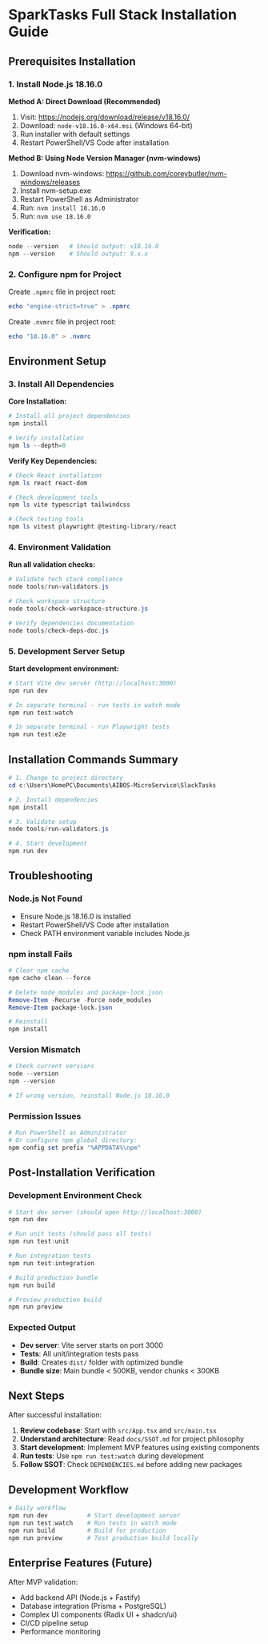 # SparkTasks Full Stack Installation Guide

## Prerequisites Installation

### 1. Install Node.js 18.16.0

**Method A: Direct Download (Recommended)**
1. Visit: https://nodejs.org/download/release/v18.16.0/
2. Download: `node-v18.16.0-x64.msi` (Windows 64-bit)
3. Run installer with default settings
4. Restart PowerShell/VS Code after installation

**Method B: Using Node Version Manager (nvm-windows)**
1. Download nvm-windows: https://github.com/coreybutler/nvm-windows/releases
2. Install nvm-setup.exe
3. Restart PowerShell as Administrator
4. Run: `nvm install 18.16.0`
5. Run: `nvm use 18.16.0`

**Verification:**
```powershell
node --version   # Should output: v18.16.0
npm --version    # Should output: 9.x.x
```

### 2. Configure npm for Project

Create `.npmrc` file in project root:
```powershell
echo "engine-strict=true" > .npmrc
```

Create `.nvmrc` file in project root:
```powershell
echo "18.16.0" > .nvmrc
```

## Environment Setup

### 3. Install All Dependencies

**Core Installation:**
```powershell
# Install all project dependencies
npm install

# Verify installation
npm ls --depth=0
```

**Verify Key Dependencies:**
```powershell
# Check React installation
npm ls react react-dom

# Check development tools
npm ls vite typescript tailwindcss

# Check testing tools
npm ls vitest playwright @testing-library/react
```

### 4. Environment Validation

**Run all validation checks:**
```powershell
# Validate tech stack compliance
node tools/run-validators.js

# Check workspace structure
node tools/check-workspace-structure.js

# Verify dependencies documentation
node tools/check-deps-doc.js
```

### 5. Development Server Setup

**Start development environment:**
```powershell
# Start Vite dev server (http://localhost:3000)
npm run dev

# In separate terminal - run tests in watch mode
npm run test:watch

# In separate terminal - run Playwright tests
npm run test:e2e
```

## Installation Commands Summary

```powershell
# 1. Change to project directory
cd c:\Users\HomePC\Documents\AIBOS-MicroService\SlackTasks

# 2. Install dependencies
npm install

# 3. Validate setup
node tools/run-validators.js

# 4. Start development
npm run dev
```

## Troubleshooting

### Node.js Not Found
- Ensure Node.js 18.16.0 is installed
- Restart PowerShell/VS Code after installation
- Check PATH environment variable includes Node.js

### npm install Fails
```powershell
# Clear npm cache
npm cache clean --force

# Delete node_modules and package-lock.json
Remove-Item -Recurse -Force node_modules
Remove-Item package-lock.json

# Reinstall
npm install
```

### Version Mismatch
```powershell
# Check current versions
node --version
npm --version

# If wrong version, reinstall Node.js 18.16.0
```

### Permission Issues
```powershell
# Run PowerShell as Administrator
# Or configure npm global directory:
npm config set prefix "%APPDATA%\npm"
```

## Post-Installation Verification

### Development Environment Check
```powershell
# Start dev server (should open http://localhost:3000)
npm run dev

# Run unit tests (should pass all tests)
npm run test:unit

# Run integration tests
npm run test:integration

# Build production bundle
npm run build

# Preview production build
npm run preview
```

### Expected Output
- **Dev server**: Vite server starts on port 3000
- **Tests**: All unit/integration tests pass
- **Build**: Creates `dist/` folder with optimized bundle
- **Bundle size**: Main bundle < 500KB, vendor chunks < 300KB

## Next Steps

After successful installation:

1. **Review codebase**: Start with `src/App.tsx` and `src/main.tsx`
2. **Understand architecture**: Read `docs/SSOT.md` for project philosophy
3. **Start development**: Implement MVP features using existing components
4. **Run tests**: Use `npm run test:watch` during development
5. **Follow SSOT**: Check `DEPENDENCIES.md` before adding new packages

## Development Workflow

```powershell
# Daily workflow
npm run dev           # Start development server
npm run test:watch    # Run tests in watch mode
npm run build         # Build for production
npm run preview       # Test production build locally
```

## Enterprise Features (Future)

After MVP validation:
- Add backend API (Node.js + Fastify)
- Database integration (Prisma + PostgreSQL)
- Complex UI components (Radix UI + shadcn/ui)
- CI/CD pipeline setup
- Performance monitoring
